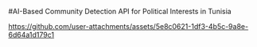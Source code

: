 #AI-Based Community Detection API for Political Interests in Tunisia


https://github.com/user-attachments/assets/5e8c0621-1df3-4b5c-9a8e-6d64a1d179c1

